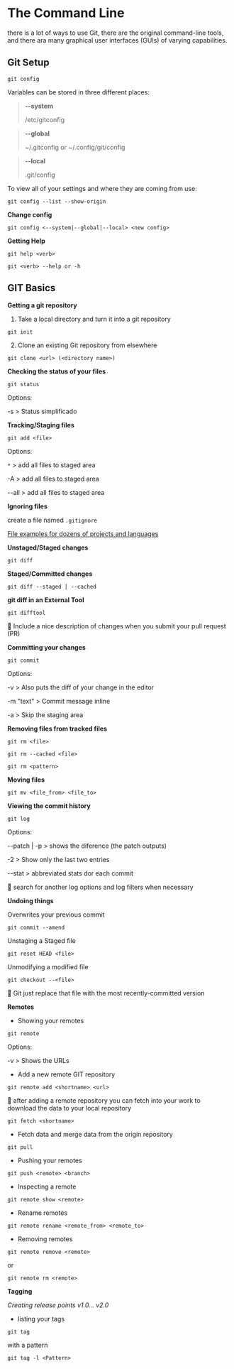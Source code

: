 # The Command Line

there is a lot of ways to use Git, there are the original command-line tools, and there ara many graphical user interfaces (GUIs) of varying capabilities.

## Git Setup

```
git config
```

Variables can be stored in three different places:

> **--system**
> 
> /etc/gitconfig

> **--global**
> 
> ~/.gitconfig or ~/.config/git/config

> **--local**
> 
> .git/config

To view all of your settings and where they are coming from use:

```
git config --list --show-origin
```

**Change config**

```
git config <--system|--global|--local> <new config>
```

**Getting Help**

```
git help <verb>
```

```
git <verb> --help or -h
```

## GIT Basics

**Getting a git repository**

1. Take a local directory and turn it into a git repository

```
git init
```

2. Clone an existing Git repository from elsewhere

```
git clone <url> (<directory name>)
```

**Checking the status of your files**

```
git status
```

Options:

-s  > Status simplificado 


**Tracking/Staging files** 

```
git add <file> 
```

Options:

`*` > add all files to staged area

-A > add all files to staged area

--all > add all files to staged area

**Ignoring files**

create a file named `.gitignore` 

<p>
  <a href="https://github.com/github/gitignore">File examples for dozens of projects and languages</a>
</p>

**Unstaged/Staged changes**

```
git diff
```

**Staged/Committed changes**

```
git diff --staged | --cached
```

**git diff in an External Tool**

```
git difftool
```

:rotating_light: Include a nice description of changes when you submit your pull request (PR)

**Committing your changes**

```
git commit
```

Options:

-v  > Also puts the diff of your change in the editor

-m "text"  > Commit message inline

-a  > Skip the staging area

**Removing files from tracked files**

```
git rm <file>
```

```
git rm --cached <file>
```

```
git rm <pattern>
```

**Moving files**

```
git mv <file_from> <file_to>
```

**Viewing the commit history**

```
git log
```

Options:

--patch | -p  > shows the diference (the patch outputs)

-2 > Show only the last two entries

--stat  > abbreviated stats dor each commit

:rotating_light: search for another log options and log filters when necessary 

**Undoing things**

Overwrites your previous commit

```
git commit --amend
```

Unstaging a Staged file

```
git reset HEAD <file>
```

Unmodifying a modified file

```
git checkout --<file>
```
:rotating_light: Git just replace that file with the most recently-committed version

**Remotes**

* Showing your remotes

```
git remote
```

Options:

-v  > Shows the URLs

* Add a new remote GIT repository

```
git remote add <shortname> <url>

```

:rotating_light: after adding a remote repository you can fetch into your work to download the data to your local repository

```
git fetch <shortname>
```

* Fetch data and merge data from the origin repository 

```
git pull
```

* Pushing your remotes

```
git push <remote> <branch>
```

* Inspecting a remote

```
git remote show <remote>
```

* Rename remotes

```
git remote rename <remote_from> <remote_to>
```
* Removing remotes

```
git remote remove <remote>
```
or

```
git remote rm <remote>

```

**Tagging**

*Creating release points v1.0... v2.0*

* listing your tags

```
git tag
```
with a pattern
```
git tag -l <Pattern>
```

```

```

```

```

```

```
